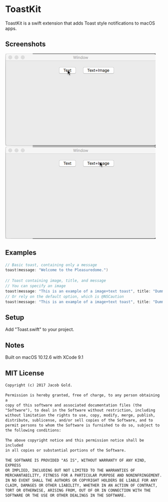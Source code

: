 # ToastKit
ToastKit is a swift extension that adds Toast style notifications to macOS apps.

## Screenshots
![](images/text.gif?raw=true)
![](images/text+image.gif?raw=true)

## Examples
```swift
// Basic toast, containing only a message
toast(message: "Welcome to the Pleasuredome.")

// Toast containing image, title, and message
// You can specify an image
toast(message: "This is an example of a image+text toast", title: "Dummy Toast", image: NSImage(named: NSImage.Name.caution)!))
// Or rely on the default option, which is @NSCaution
toast(message: "This is an example of a image+text toast", title: "Dummy Toast")
```

## Setup
Add "Toast.swift" to your project.

## Notes
Built on macOS 10.12.6 with XCode 9.1

## MIT License
    Copyright (c) 2017 Jacob Gold.

    Permission is hereby granted, free of charge, to any person obtaining a
    copy of this software and associated documentation files (the
    "Software"), to deal in the Software without restriction, including
    without limitation the rights to use, copy, modify, merge, publish,
    distribute, sublicense, and/or sell copies of the Software, and to
    permit persons to whom the Software is furnished to do so, subject to
    the following conditions:

    The above copyright notice and this permission notice shall be included
    in all copies or substantial portions of the Software.

    THE SOFTWARE IS PROVIDED "AS IS", WITHOUT WARRANTY OF ANY KIND, EXPRESS
    OR IMPLIED, INCLUDING BUT NOT LIMITED TO THE WARRANTIES OF
    MERCHANTABILITY, FITNESS FOR A PARTICULAR PURPOSE AND NONINFRINGEMENT.
    IN NO EVENT SHALL THE AUTHORS OR COPYRIGHT HOLDERS BE LIABLE FOR ANY
    CLAIM, DAMAGES OR OTHER LIABILITY, WHETHER IN AN ACTION OF CONTRACT,
    TORT OR OTHERWISE, ARISING FROM, OUT OF OR IN CONNECTION WITH THE
    SOFTWARE OR THE USE OR OTHER DEALINGS IN THE SOFTWARE.

